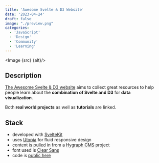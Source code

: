 ```yaml
---
title: 'Awesome Svelte & D3 Website'
date: '2023-04-24'
draft: false
image: "./preview.png"
categories:
  - 'JavaScript'
  - 'Design'
  - 'Community'
  - 'Learning'
---
```


<script>
  import Image from '$lib/components/Image.svelte';
  import src from '$lib/assets/images/projects/awesome-svelte-and-d3/screenshot-am-I-responsive.png';

  let alt = "A multi-screenshot image (desktop, tablet, mobile) of the Awesome Svelte & D3 Website powered by https://ui.dev/amiresponsive"
</script>

<Image {src} {alt}/>

## Description
[The Awesome Svelte & D3 website](https://awesome-svelte-and-d3.netlify.app/) aims to collect great resources to help people learn about the **combination of Svelte and D3** for **data visualization**.

Both **real world projects** as well as **tutorials** are linked.

## Stack

- developed with [SvelteKit](https://kit.svelte.dev/)
- uses [Utopia](https://utopia.fyi/) for fluid responsive design
- content is pulled in from a [Hygraph CMS](https://hygraph.com/) project
- font used is [Clear Sans](https://github.com/intel/clear-sans)
- code is [public here](https://github.com/seblammers/awesome-svelte-and-d3-website)